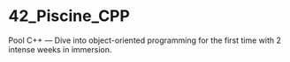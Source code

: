 # 42_Piscine_CPP
Pool C++ — Dive into object-oriented programming for the first time with 2 intense weeks in immersion.
